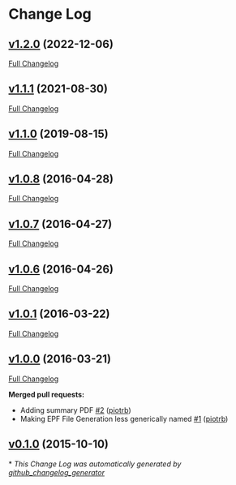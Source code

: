 # Change Log

## [v1.2.0](https://github.com/payrollhero/aub-payroll/tree/v1.2.0) (2022-12-06)
[Full Changelog](https://github.com/payrollhero/aub-payroll/compare/v1.1.1...v1.2.0)

## [v1.1.1](https://github.com/payrollhero/aub-payroll/tree/v1.1.1) (2021-08-30)
[Full Changelog](https://github.com/payrollhero/aub-payroll/compare/v1.1.0...v1.1.1)

## [v1.1.0](https://github.com/payrollhero/aub-payroll/tree/v1.1.0) (2019-08-15)
[Full Changelog](https://github.com/payrollhero/aub-payroll/compare/v1.0.8...v1.1.0)

## [v1.0.8](https://github.com/payrollhero/aub-payroll/tree/v1.0.8) (2016-04-28)
[Full Changelog](https://github.com/payrollhero/aub-payroll/compare/v1.0.7...v1.0.8)

## [v1.0.7](https://github.com/payrollhero/aub-payroll/tree/v1.0.7) (2016-04-27)
[Full Changelog](https://github.com/payrollhero/aub-payroll/compare/v1.0.6...v1.0.7)

## [v1.0.6](https://github.com/payrollhero/aub-payroll/tree/v1.0.6) (2016-04-26)
[Full Changelog](https://github.com/payrollhero/aub-payroll/compare/v1.0.1...v1.0.6)

## [v1.0.1](https://github.com/payrollhero/aub-payroll/tree/v1.0.1) (2016-03-22)
[Full Changelog](https://github.com/payrollhero/aub-payroll/compare/v1.0.0...v1.0.1)

## [v1.0.0](https://github.com/payrollhero/aub-payroll/tree/v1.0.0) (2016-03-21)
[Full Changelog](https://github.com/payrollhero/aub-payroll/compare/v0.1.0...v1.0.0)

**Merged pull requests:**

- Adding summary PDF [\#2](https://github.com/payrollhero/aub-payroll/pull/2) ([piotrb](https://github.com/piotrb))
- Making EPF File Generation less generically named [\#1](https://github.com/payrollhero/aub-payroll/pull/1) ([piotrb](https://github.com/piotrb))

## [v0.1.0](https://github.com/payrollhero/aub-payroll/tree/v0.1.0) (2015-10-10)


\* *This Change Log was automatically generated by [github_changelog_generator](https://github.com/skywinder/Github-Changelog-Generator)*
